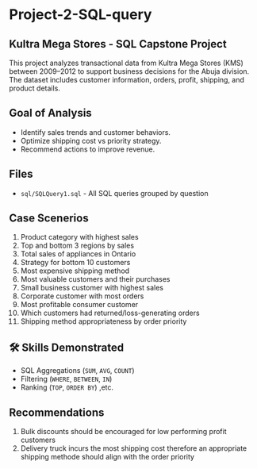 # Project-2-SQL-query
## Kultra Mega Stores - SQL Capstone Project

This project analyzes transactional data from Kultra Mega Stores (KMS) between 2009–2012 to support business decisions for the Abuja division. 
The dataset includes customer information, orders, profit, shipping, and product details.

## Goal of Analysis
- Identify sales trends and customer behaviors.
- Optimize shipping cost vs priority strategy.
- Recommend actions to improve revenue.

## Files
- `sql/SQLQuery1.sql` - All SQL queries grouped by question

## Case Scenerios
1. Product category with highest sales
2. Top and bottom 3 regions by sales
3. Total sales of appliances in Ontario
4. Strategy for bottom 10 customers
5. Most expensive shipping method
6. Most valuable customers and their purchases
7. Small business customer with highest sales
8. Corporate customer with most orders
9. Most profitable consumer customer
10. Which customers had returned/loss-generating orders
11. Shipping method appropriateness by order priority

## 🛠 Skills Demonstrated
- SQL Aggregations (`SUM`, `AVG`, `COUNT`)
- Filtering (`WHERE`, `BETWEEN`, `IN`)
- Ranking (`TOP`, `ORDER BY`) ,etc.

## Recommendations
1. Bulk discounts should be encouraged for low performing profit customers
2. Delivery truck incurs the most shipping cost therefore an appropriate shipping methode should align with the order priority


